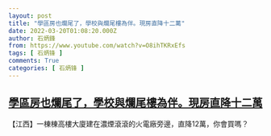 ```yaml
---
layout: post
title: "學區房也爛尾了，學校與爛尾樓為伴。現房直降十二萬"
date: 2022-03-20T01:08:20.000Z
author: 石炳鋒
from: https://www.youtube.com/watch?v=O8ihTKRxEfs
tags: [ 石炳锋 ]
comments: True
categories: [ 石炳锋 ]
---
```

<!--1647738500000-->
[學區房也爛尾了，學校與爛尾樓為伴。現房直降十二萬](https://www.youtube.com/watch?v=O8ihTKRxEfs)
------

<div>
【江西】一棟棟高樓大廈建在濃煙滾滾的火電廠旁邊，直降12萬，你會買嗎？
</div>
